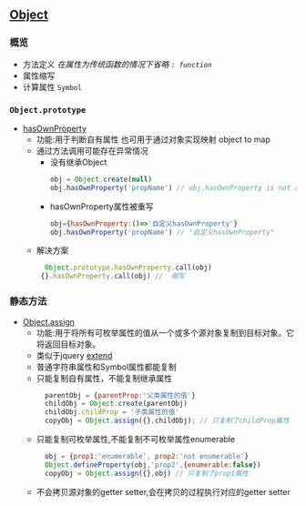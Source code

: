 ## [Object](https://developer.mozilla.org/zh-CN/docs/Web/JavaScript/Reference/Global_Objects/Object)

### 概览
  - 方法定义 *在属性为传统函数的情况下省略 ```: function```*
  - 属性缩写
  - 计算属性 ```Symbol```



### ```Object.prototype```
- [hasOwnProperty](https://developer.mozilla.org/zh-CN/docs/Web/JavaScript/Reference/Global_Objects/Object/hasOwnProperty)
  - 功能:用于判断自有属性  也可用于通过对象实现映射 object to map
  - 通过方法调用可能存在异常情况
    - 没有继承Object
      ``` javascript
      obj = Object.create(null)
      obj.hasOwnProperty('propName') // obj.hasOwnProperty is not a function
      ```
    - hasOwnProperty属性被重写
      ``` javascript
      obj={hasOwnProperty:()=>'自定义hasOwnProperty'} 
      obj.hasOwnProperty('propName') // "自定义hasOwnProperty"
      ```
  - 解决方案  
    ```  javascript
      Object.prototype.hasOwnProperty.call(obj) 
     {}.hasOwnProperty.call(obj) //  缩写
    ```
    
### 静态方法
  - [Object.assign](https://developer.mozilla.org/zh-CN/docs/Web/JavaScript/Reference/Global_Objects/Object/assign)
    - 功能:用于将所有可枚举属性的值从一个或多个源对象复制到目标对象。它将返回目标对象。
    - 类似于jquery [extend](http://api.jquery.com/jquery.extend/)
    - 普通字符串属性和Symbol属性都能复制
    - 只能复制自有属性，不能复制继承属性
      ``` js
        parentObj = {parentProp:'父类属性的值'}
        childObj = Object.create(parentObj)
        childObj.childProp = '子类属性的值'
        copyObj = Object.assign({},childObj); // 只复制了childProp属性
      ```
    - 只能复制可枚举属性,不能复制不可枚举属性enumerable
      ``` js
        obj = {prop1:'enumerable', prop2:'not enumerable'}
        Object.defineProperty(obj,'prop2',{enumerable:false})
        copyObj = Object.assign({},obj) // 只复制了prop1属性
      ```
     - 不会拷贝源对象的getter setter,会在拷贝的过程执行对应的getter setter
